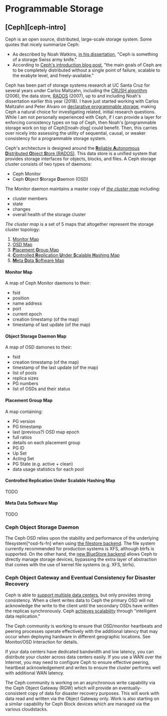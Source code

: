 # Programmable Storage

## [Ceph][ceph-intro]
Ceph is an open source, distributed, large-scale storage system. Some quotes that nicely summarize
Ceph:

* As described by Noah Watkins, [in his dissertation][noah-dissertation], "Ceph is something of a
  storage Swiss army knife."
* According to [Ceph's introduction blog post][ceph-intro-blog], "the main goals of Ceph are to be
  completely distributed without a single point of failure, scalable to the exabyte level, and
  freely-available."

Ceph has been part of storage systems research at UC Santa Cruz for several years under Carlos
Maltzahn, including the [CRUSH algorithm][crush-paper] (2006), the data store, [RADOS][rados-paper]
(2007), up to and including Noah's dissertation earlier this year (2018). I have just
started working with Carlos Maltzahn and Peter Alvaro on [declarative programmable
storage](declarative-storage), making Ceph a natural choice for investigating related, initial
research questions. While I am not personally experienced with Ceph, if I can provide a layer for
enforcing consistency types on top of Ceph, then Noah's [programmable storage work on top of
Ceph][noah-zlog] could benefit. Then, this carries over nicely into assessing the utility of
sequential, causal, or weaker consistency for a programmable storage system.

Ceph's architecture is designed around the
[**R**eliable **A**utonomous **D**istributed **O**bject **S**tore (RADOS)][rados-paper].
This data store is a unified system that provides storage interfaces for objects,
blocks, and files. A Ceph storage cluster consists of two types of daemons:

* Ceph Monitor
* Ceph **O**bject **S**torage **D**aemon (OSD)

The Monitor daemon maintains a master copy of [*the cluster map*](glossary.md#cluster-map)
including:

* cluster members
* state
* changes
* overall health of the storage cluster

*The cluster map* is a set of 5 maps that altogether represent the storage
cluster topology:

1. [Monitor Map](#monitor-map)
2. [OSD Map](#object-storage-daemon-map)
3. [**P**lacement **G**roup Map](#placement-group-map)
4. [**C**ontrolled **R**eplication **U**nder **S**calable **H**ashing Map](#controlled-replication-under-scalable-hashing-map)
5. [**M**eta **D**ata **S**oftware Map](#meta-data-software-map)

#### Monitor Map
A map of Ceph Monitor daemons to their:
* fsid
* position
* name address
* port
* current epoch
* creation timestamp (of the map)
* timestamp of last update (of the map)

#### **Object** **S**torage **D**aemon Map
A map of OSD damones to their:
* fsid
* creation timestamp (of the map)
* timestamp of the last update (of the map)
* list of pools
* replica sizes
* PG numbers
* list of OSDs and their status


#### **P**lacement **G**roup Map
A map containing:
* PG version
* PG timestamp
* last (previous?) OSD map epoch
* full ratios
* details on each placement group
* PG ID
* Up Set
* Acting Set
* PG State (e.g. active + clean)
* data usage statistics for each pool

#### **C**ontrolled **R**eplication **U**nder **S**calable **H**ashing Map
TODO



#### **M**eta **D**ata **S**oftware Map
TODO



### Ceph **O**bject **S**torage **D**aemon
The Ceph OSD relies upon the stability and performance of the underlying
filesystem[^osd-fs-fn] when using [the filestore
backend][ceph-backend-filestore]. The file system currently recommended for
production systems is XFS, although btrfs is supported. On the other hand, the
[new BlueStore backend][ceph-backend-bluestore] allows Ceph to directly manage
storage devices, bypassing the extra layer of abstraction that comes with the
use of kernel file systems (e.g. XFS, btrfs).

### Ceph Object Gateway and Eventual Consistency for Disaster Recovery
Ceph is able to [support multiple data centers][data-center-faq], but only
provides strong consistency. When a client writes data to Ceph the primary
OSD will not acknowledge the write to the client until the secondary OSDs have
written the replicas synchronously. Ceph [achieves
scalability][ceph-cuttlefish-arch] through "intelligent data replication."

The Ceph community is working to ensure that OSD/monitor heartbeats and peering
processes operate effectively with the additional latency that may occur when
deploying hardware in different geographic locations. See Monitor/OSD
Interaction for details.

If your data centers have dedicated bandwidth and low latency, you can
distribute your cluster across data centers easily. If you use a WAN over the
Internet, you may need to configure Ceph to ensure effective peering, heartbeat
acknowledgement and writes to ensure the cluster performs well with additional
WAN latency.

The Ceph community is working on an asynchronous write capability via the Ceph
Object Gateway (RGW) which will provide an eventually-consistent copy of data
for disaster recovery purposes. This will work with data read and written via
the Object Gateway only. Work is also starting on a similar capability for Ceph
Block devices which are managed via the various cloudstacks.


[dynamo-paper]: https://dl.acm.org/citation.cfm?id=1294281

[ceph-intro-blog]: https://ceph.com/geen-categorie/ceph-storage-introduction/
[ceph-paper]: https://www.ssrc.ucsc.edu/Papers/weil-osdi06.pdf
[rados-paper]: https://ceph.com/wp-content/uploads/2016/08/weil-rados-pdsw07.pdf
[crush-paper]: https://ceph.com/wp-content/uploads/2016/08/weil-crush-sc06.pdf
[ceph-replication]: http://docs.ceph.com/docs/cuttlefish/architecture/#cluster-side-replication

[proar-paper]: http://www.cs.nthu.edu.tw/~ychung/conference/ICPADS-2016.pdf

[noah-dissertation]: https://cloudfront.escholarship.org/dist/prd/content/qt72n6c5kq/qt72n6c5kq.pdf?t=pcfodf
[noah-blog-zlog]: https://nwat.xyz/blog/2014/10/26/zlog-a-distributed-shared-log-on-ceph/
[malacology-paper]: https://dl.acm.org/citation.cfm?id=3064208

[corfu-presentation]: https://www.usenix.org/conference/nsdi12/technical-sessions/presentation/balakrishnan

<!-- new links -->
[osd-doc]: http://docs.ceph.com/docs/mimic/man/8/ceph-osd/
[pg-docs]: http://docs.ceph.com/docs/mimic/rados/operations/placement-groups/
[mds-docs]: http://docs.ceph.com/docs/master/man/8/ceph-mds/

[wiki-quorum]: https://en.wikipedia.org/wiki/Quorum_(distributed_computing)
[wiki-shim]: https://en.wikipedia.org/wiki/Shim_(computing)

[ceph-cuttlefish-arch]: http://docs.ceph.com/docs/cuttlefish/architecture/#how-ceph-scales
[ceph-fs-recommendation]: http://docs.ceph.com/docs/jewel/rados/configuration/filesystem-recommendations/#filesystems
[ceph-backend-bluestore]: http://docs.ceph.com/docs/mimic/rados/configuration/storage-devices/#osd-backends
[ceph-backend-filestore]: http://docs.ceph.com/docs/mimic/rados/configuration/storage-devices/#filestore
[data-center-faq]: http://docs.ceph.com/docs/cuttlefish/faq/#can-ceph-support-multiple-data-centers

[cassandra-datastore]: http://cassandra.apache.org/
[cassandra-quorum]: https://docs.datastax.com/en/cassandra/3.0/cassandra/dml/dmlConfigConsistency.html
[postgres-dbms]: https://www.postgresql.org/docs/9.4/release-9-4.html

[datamods-paper]: https://users.soe.ucsc.edu/~jayhawk/watkins-pdsw12.pdf
[invivo-paper]: https://users.soe.ucsc.edu/~jayhawk/watkins-bdmc13.pdf
[mantle-paper]: https://dl.acm.org/citation.cfm?id=2807607

[ioflow-paper]: https://www.microsoft.com/en-us/research/wp-content/uploads/2013/11/ioflow-sosp13.pdf

<!-- consistency-types links -->
[course-website]: http://composition.al/CMPS290S-2018-09/
[rdt-svo]: https://www.microsoft.com/en-us/research/wp-content/uploads/2016/02/replDataTypesPOPL13-complete.pdf
[strong-enough]: http://software.imdea.org/~gotsman/papers/logic-popl16.pdf
[mixt-impl]: https://github.com/mpmilano/MixT
[quelea-impl]: https://github.com/kayceesrk/Quelea

[declstore-paper]: https://www.usenix.org/conference/hotstorage17/program/presentation/watkins
